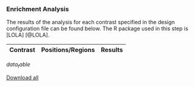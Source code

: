 ### Enrichment Analysis

The results of the analysis for each contrast specified in the design configuration file can be found below. The R package used in this step is [LOLA] [@LOLA]. 

| Contrast | Positions/Regions | Results |
| -------- | ----------------- | ------- |
$data_table$

[Download all](data/enrichment_analysis/enrichment_analysis.zip)

